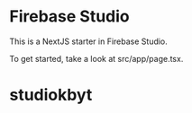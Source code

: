# Firebase Studio

This is a NextJS starter in Firebase Studio.

To get started, take a look at src/app/page.tsx.
# studiokbyt
